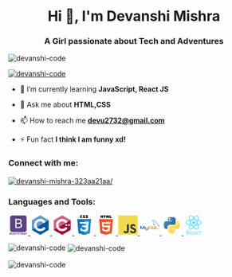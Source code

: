  
<h1 align="center">Hi 👋, I'm Devanshi Mishra</h1>
<h3 align="center">A Girl passionate about Tech and Adventures</h3>

<p align="left"> <img src="https://komarev.com/ghpvc/?username=devanshi-code&label=Profile%20views&color=0e75b6&style=flat" alt="devanshi-code" /> </p>

<p align="left"> <a href="https://github.com/ryo-ma/github-profile-trophy"><img src="https://github-profile-trophy.vercel.app/?username=devanshi-code" alt="devanshi-code" /></a> </p>

- 🌱 I’m currently learning **JavaScript, React JS**

- 💬 Ask me about **HTML,CSS**

- 📫 How to reach me **devu2732@gmail.com**

- ⚡ Fun fact **I think I am funny xd!**

<h3 align="left">Connect with me:</h3>
<p align="left">
<a href="https://linkedin.com/in/devanshi-mishra-323aa21aa/" target="blank"><img align="center" src="https://raw.githubusercontent.com/rahuldkjain/github-profile-readme-generator/master/src/images/icons/Social/linked-in-alt.svg" alt="devanshi-mishra-323aa21aa/" height="30" width="40" /></a>
</p>

<h3 align="left">Languages and Tools:</h3>
<p align="left"> <a href="https://getbootstrap.com" target="_blank"> <img src="https://raw.githubusercontent.com/devicons/devicon/master/icons/bootstrap/bootstrap-plain-wordmark.svg" alt="bootstrap" width="40" height="40"/> </a> <a href="https://www.cprogramming.com/" target="_blank"> <img src="https://raw.githubusercontent.com/devicons/devicon/master/icons/c/c-original.svg" alt="c" width="40" height="40"/> </a> <a href="https://www.w3schools.com/cpp/" target="_blank"> <img src="https://raw.githubusercontent.com/devicons/devicon/master/icons/cplusplus/cplusplus-original.svg" alt="cplusplus" width="40" height="40"/> </a> <a href="https://www.w3schools.com/css/" target="_blank"> <img src="https://raw.githubusercontent.com/devicons/devicon/master/icons/css3/css3-original-wordmark.svg" alt="css3" width="40" height="40"/> </a> <a href="https://www.w3.org/html/" target="_blank"> <img src="https://raw.githubusercontent.com/devicons/devicon/master/icons/html5/html5-original-wordmark.svg" alt="html5" width="40" height="40"/> </a> <a href="https://developer.mozilla.org/en-US/docs/Web/JavaScript" target="_blank"> <img src="https://raw.githubusercontent.com/devicons/devicon/master/icons/javascript/javascript-original.svg" alt="javascript" width="40" height="40"/> </a> <a href="https://www.mysql.com/" target="_blank"> <img src="https://raw.githubusercontent.com/devicons/devicon/master/icons/mysql/mysql-original-wordmark.svg" alt="mysql" width="40" height="40"/> </a> <a href="https://www.python.org" target="_blank"> <img src="https://raw.githubusercontent.com/devicons/devicon/master/icons/python/python-original.svg" alt="python" width="40" height="40"/> </a> <a href="https://reactjs.org/" target="_blank"> <img src="https://raw.githubusercontent.com/devicons/devicon/master/icons/react/react-original-wordmark.svg" alt="react" width="40" height="40"/> </a> </p>

<p><img align="left" src="https://github-readme-stats.vercel.app/api/top-langs?username=devanshi-code&show_icons=true&locale=en&layout=compact" alt="devanshi-code" /></p>

<p>&nbsp;<img align="center" src="https://github-readme-stats.vercel.app/api?username=devanshi-code&show_icons=true&locale=en" alt="devanshi-code" /></p>

<p><img align="center" src="https://github-readme-streak-stats.herokuapp.com/?user=devanshi-code&" alt="devanshi-code" /></p>

